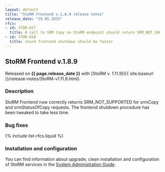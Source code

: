 ```yaml
---
layout: default
title: "StoRM Frontend v.1.8.9 release notes"
release_date: "29.05.2015"
rfcs:
- id: STOR-817
  title: A call to SRM Copy on StoRM endpoint should return SRM_NOT_SUPPORTED
- id: STOR-818
  title: storm frontend shutdown should be faster
---
```


## StoRM Frontend v.1.8.9

Released on **{{ page.release_date }}** with [StoRM v. 1.11.9]({{ site.baseurl }}/release-notes/StoRM-v1.11.9.html).

### Description

StoRM Frontend now correctly returns SRM\_NOT\_SUPPORTED for srmCopy and srmStatusOfCopy requests.
The frontend shutdown procedure has been tweaked to take less time.

### Bug fixes

{% include list-rfcs.liquid %}

### Installation and configuration

You can find information about upgrade, clean installation and configuration of
StoRM services in the [System Administration Guide][storm-sysadmin-guide].


[storm-sysadmin-guide]: {{site.baseurl}}/documentation/sysadmin-guide/1.11.9
